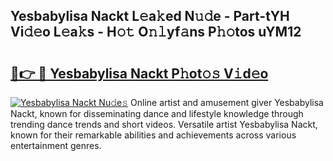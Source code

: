 ## Yesbabylisa Nackt L𝚎a𝚔ed N𝚞𝚍e - Part-tYH Vi𝚍𝚎o L𝚎a𝚔s - H𝚘𝚝 O𝚗𝚕yf𝚊ns P𝚑𝚘tos uYM12

# <h2><a href="http://kf324n8.oniu.top/?m=Yesbabylisa+Nackt">🔗👉 🔴 Yesbabylisa Nackt P𝚑ot𝚘𝚜 V𝚒d𝚎o</a></h2>

[![Yesbabylisa Nackt Nu𝚍e𝚜](https://i.imgur.com/0qMVB7G.gif)](http://kf324n8.oniu.top/?m=Yesbabylisa+Nackt)
Online artist and amusement giver Yesbabylisa Nackt, known for disseminating dance and lifestyle knowledge through trending dance trends and short videos. Versatile artist Yesbabylisa Nackt, known for their remarkable abilities and achievements across various entertainment genres.  
